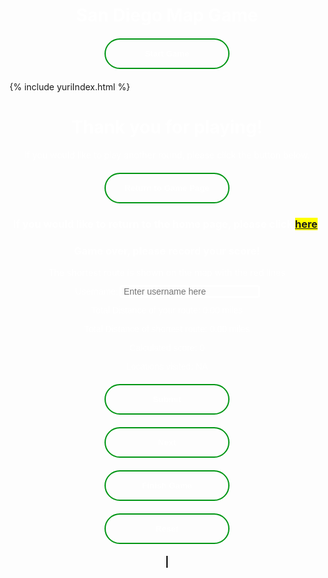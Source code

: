 <html>
<head>
  <h1 id="title-thing">San Diego Map Game</h1>
  <style>
    #title-thing{
      text-align: center;
      color: white;
    }
    .button-container{
      width: fit-content;
      margin: 0 auto;
    }
    .gen-button{
      display: block;
      width: 200px;
      padding: 15px 0;
      text-align: center;
      margin: 20px 10px;
      background: transparent;
      border-radius: 25px;
      border: 2px solid #009614;
      color: #fff;
      font-weight: bold;
      cursor: pointer;
      position: relative;
      overflow: hidden;
      transition: all 0.6s;
      color: white;
    }
    .gen-button:hover{
      background-color: #009614;
    }
    #canvas{
      border: 1px solid #000000;
      background-image: url('SDmap.png');
      background-position: center;
    }
    #linked-gametohome{
      background-color: yellow;
    }
    #end-page{
      text-align: center;
      color: white;
    }
    #game-page{
      text-align: center;
      color: white;
    }
    #finish-form{
      text-align: center;
      background-color: transparent;
    }

    form {
      background: transparent; /* Adjust the alpha value (0.5) to control the transparency */
    }
      
    label {
      display: block;
      color: white;
      font-family: Helvetica, arial;
    }

    p{
      width: 100%;
    }

    #username{
      background: transparent;
      border: none;
      outline: auto;
      font-size: 1em;
      padding:0 35px 0 5px;
      color: white;
    }

    #form-submit-button{
      display: block;
      width: 200px;
      padding: 15px 0;
      text-align: center;
      margin: 20px auto;
      background: transparent;
      border-radius: 25px;
      border: 2px solid #009614;
      color: #fff;
      font-weight: bold;
      cursor: pointer;
      overflow: hidden;
      transition: all 0.6s;
      color: white;
    }

    #form-submit-button:hover{
      background-color: #009614;
    }

  </style>
  <div id="start-page">
    <div class="button-container">
    <button class="gen-button" onclick="gameScreen(1)" id="start-button">Start Game</button>
    </div>
  </div>
  <div id="menu-selection-page">
    {% include yuriIndex.html %}
  </div>
  <div id="end-page">
    <h1>Thank you for playing!</h1>
    <p>If you would like to play another round, please click the button below.</p>
    <div class="button-container">
      <button class="gen-button" onclick="gameScreen(3)">Return to Game Page</button>
    </div>
    <h3>If you would like to return to the home page, please click <span id="linked-gametohome"><a href="{{site.baseurl}}/index">here</a></span>.</h3>
  </div>
</head>
<body>
    <div id="finish-form">
      <h3 style="color:white;">Game over, please record your score!</h3>
      <p style="color:white;">The shortest route is shown on the map with the red lines</p>
      <form action="javascript:userCreate()">
        <p><label>
            Username:
            <input type="text" name="username" id="username" placeholder="Enter username here" required>
        </label></p>
        <p><label>
            Total Distance of your route: <span id="totalDistance">0.00</span> miles
        </label></p>
        <p><label>
            Total Distance of shortest route: <span id="totalDistanceClosest">0.00</span> miles
        </label></p>
        <p><label>
            Calculated score: <span id="scoring">0</span>
        </label></p>
        <p><label>
            Locations visited: <span id="locationList">NA</span>
        </label></p>
        <p>
        <!-- Popup message on button click -->
            <button onclick="alert('Your score has been posted!')" id="form-submit-button">Submit</button>
        </p>
      </form>
      <!-- Temporary button, remove later -->
      <div class="button-container">
        <button id="temporary" onclick="userCreate()" class="gen-button">Next</button>
      </div>
    </div>
  <div id="game-page">
    <div class="button-container">
      <button id="game-finish-button" class="gen-button" onclick="gameScreen(2)">Finish Game</button>
      <button id="resetButton" class="gen-button">Reset</button>
    </div>
    <canvas id="canvas" width="1072" height="829"></canvas>
  </div>
  <script>
    const startPage = document.getElementById("start-page");
    const endPage = document.getElementById("end-page");
    const gamePage = document.getElementById("game-page");
    const finishButton = document.getElementById("game-finish-button");
    const resetButton = document.getElementById("resetButton");
    const canvas = document.getElementById("canvas");
    const finishForm = document.getElementById("finish-form");
    const submitButton = document.getElementById("form-submit-button");
    const temp = document.getElementById("temporary");
    const totalDistanceDisplay = document.getElementById("totalDistance");
    const scoreDisplay = document.getElementById("scoring");
    const menuPage = document.getElementById("menu-selection-page");
    // Initially hides end page and game page and finish button
    endPage.style.display = "none";
    gamePage.style.display = "none";
    finishButton.style.display = "none";
    finishForm.style.display = "none";
    menuPage.style.display = "none";
    // Function switches screen based on status parameter
    function gameScreen(status){
      if(status === 1){
        startPage.style.display = "none";
        menuPage.style.display = "block";
      }
      if(status === 2){
        finishForm.style.display = "block";
        resetButton.style.display = "none";
        finishButton.style.display = "none";
        // Draw the shortest path on the canvas
        drawShortestPath(heuristic, shortestPath);
        // Calculates the score
        let intShortestDistance=parseInt(shortestDistanceResult.innerHTML);
        let intUserDistance=parseInt(totalDistanceDisplay.innerHTML);
        let score = (1.0*Math.pow(1000,(-(Math.log(intUserDistance/intShortestDistance)-1)))).toFixed(2);
        // Invalidates score in case distance is less than shortest distance. Displays score if otherwise
        if(intShortestDistance>intUserDistance){
            totalDistanceDisplay.textContent = "**error**";
            scoreDisplay.textContent = "NA";
        } else{
            // Adds bonus score if user chooses more points(since more points means higher difficulty)
            if(vertices.length > 5){
                score = (score*(1+0.12*(vertices.length-5))).toFixed(2);
            }
            scoreDisplay.textContent = score.toString();
        }
      }
      if(status === 3){
        startPage.style.display = "block";
        endPage.style.display = "none";
      }
    }

    // prepare URL's to allow easy switch from deployment and localhost
    //const url = "http://localhost:8086/api/leaderboardUser";
    const url = "http://localhost:8086/api/leaderboardUser";
    const createGame = url + '/addscore';

    // Function creates POST request
    function userCreate(){
          // Get the data
    const body = {
        name: document.getElementById("username").value,
        tot_distance: parseInt(document.getElementById("totalDistance").innerHTML),
        calc_distance: parseInt(document.getElementById("totalDistanceClosest").innerHTML),
        score: parseInt(document.getElementById("scoring").innerHTML),
        // fix this
        locations: document.getElementById("locationList").innerHTML
    };
    const requestOptions = {
        method: 'POST',
        body: JSON.stringify(body),
        mode: 'cors',
        cache: 'default',
        //credentials: 'include',
        headers: {
            "content-type": "application/json",
            'Authorization': 'Bearer my-token',
        },
    };
    // URL for Create API
    // Fetch API call to the database to create a new user
    fetch(createGame, requestOptions)
      .then(response => {
        // trap error response from Web API
        if (response.status !== 200) {
          const errorMsg = 'Database create error: ' + response.status;
          console.log(errorMsg);
          return;
        }
        // response contains valid result
        response.json().then(data => {
            console.log(data);
        })
    })
      finishForm.style.display = "none";
      gamePage.style.display = "none";
      endPage.style.display = "block";
    }

        // Define the vertices as an array of objects
        let vertices = [
        { id: "A", x: 150, y: 200 },
        { id: "B", x: 90, y: 200 },
        { id: "C", x: 95, y: 220 },
        { id: "D", x: 165, y: 230 },
        { id: "E", x: 316, y: 225 },
        { id: "F", x: 100, y: 276 },
        { id: "G", x: 235, y: 260 },
        { id: "H", x: 265, y: 270 },
        { id: "I", x: 360, y: 320 }, 
        { id: "J", x: 370, y: 340 },
        // { id: "O", x: 330, y: 360 },
        // { id: "R", x: 310, y: 390 },
        // { id: "T", x: 360, y: 385 },
        // { id: "V", x: 360, y: 460 },
        // { id: "W", x: 270, y: 480 },
        // { id: "Z", x: 120, y: 530 },
        // { id: "MissionTrails", x: 640, y: 50},
        // { id: "Walmart", x: 500, y: 590},
        // { id: "Costco", x: 670, y: 190}
        
        // Add more vertices here as needed
        ];
    function game(){   
    // Vertex class to represent each HTML element
    class Vertex {
      constructor(id, x, y) {
        this.id = id; // id of the vertex
        this.x = x; // x-coordinate of the vertex
        this.y = y; // y-coordinate of the vertex
        this.adjacent = []; // array to store adjacent vertices
        this.connected = false; // flag to indicate if vertex is connected
      }
      // Function to add an adjacent vertex
      addAdjacent(vertex) {
        this.adjacent.push(vertex);
      }
    }
    // Graph class to hold all the vertices
    class Graph {
      constructor() {
        this.vertices = []; // array to store all vertices
        this.map = {}; // hash map to store vertices by their ids
      }
      // Function to add a vertex to the graph
      addVertex(vertex) {
        this.vertices.push(vertex);
        this.map[vertex.id] = vertex; // add vertex to the map
      }
      // Function to check if all vertices are connected
      checkAllVerticesConnected() {
        const visited = new Set(); // Set to store visited vertices
        const stack = []; // Stack for DFS traversal

        // Start DFS from the first vertex in the graph
        stack.push(graph.vertices[0]);

        while (stack.length > 0) {
          const vertex = stack.pop();
          visited.add(vertex);

          // Add all adjacent unvisited vertices to the stack
          for (const adjacentVertex of vertex.adjacent) {
            if (!visited.has(adjacentVertex)) {
              stack.push(adjacentVertex);
            }
          }
        }

      // Check if all vertices are visited
      return visited.size === graph.vertices.length;
    }
      // Function to calculate the Euclidean distance between two vertices
      calculateDistance(v1, v2) {
        const dx = v1.x - v2.x;
        const dy = v1.y - v2.y;
        return Math.sqrt(dx * dx + dy * dy);
      }
      // Function to calculate the total distance of all lines
      calculateTotalDistance() {
        let totalDistance = 0;
        for (const vertex of this.vertices) {
          for (const adjacentVertex of vertex.adjacent) {
            totalDistance += this.calculateDistance(vertex, adjacentVertex);
          }
        }
        return totalDistance;
      }
    }

// Function to generate all possible paths that visit all vertices exactly once
 function generatePaths(graph) {
 const paths = [];
 const visited = new Set();
 
    function dfs(path) {
    if (path.length === graph.vertices.length) {
    paths.push(path);
    return;
    }

    graph.vertices.forEach((vertex) => {
    if (!visited.has(vertex)) {
    visited.add(vertex);
    dfs([...path, vertex]);
    visited.delete(vertex);
    }
    });
    }

    graph.vertices.forEach((vertex) => {
    visited.add(vertex);
    dfs([vertex]);
    visited.delete(vertex);
    });

    return paths;
    }

    // // Dijkstra's algorithm implementation(not used so it is commented out)
    // function dijkstra(graph, start, end) {
    // const distances = {}; // object to store distances from start vertex to all other vertices
    // const previous = {}; // object to store previous vertex in the shortest path
    // const unvisited = new Set(); // set to store unvisited vertices

    // // Initialize distances and previous objects
    // graph.vertices.forEach((vertex) => {
    // distances[vertex.id] = Infinity;
    // previous[vertex.id] = null;
    // unvisited.add(vertex.id);
    // });

    // distances[start.id] = 0; // distance to start vertex is 0

    // while (unvisited.size > 0) {
    // let minId = null;

    // // Find the unvisited vertex with the smallest distance
    // unvisited.forEach((vertexId) => {
    // if (minId === null || distances[vertexId] < distances[minId]) {
    // minId = vertexId;
    // }
    // });

    // unvisited.delete(minId); // remove the vertex from the unvisited set

    // const current = graph.map[minId]; // use the map to access the vertex in constant time

    // if (current === end) {
    // break;
    // }

    // // Update distances and previous for each adjacent vertex
    // current.adjacent.forEach((neighbor) => {
    // const alt = distances[minId] + heuristic.calculateDistance(current, neighbor);

    // if (alt < distances[neighbor.id]) {
    // distances[neighbor.id] = alt;
    // previous[neighbor.id] = current.id;
    // }
    // });
    // }

    // const path = [];
    // let current = end;
    // while (current !== start) {
    // path.unshift(current);
    // current = graph.map[previous[current.id]];
    // }
    // path.unshift(start);

    // return path; // return the shortest path
    // }

// Function to draw the graph on the canvas
    function drawGraph(graph) {
        const canvas = document.getElementById("canvas");
        const ctx = canvas.getContext("2d");
        ctx.clearRect(0, 0, canvas.width, canvas.height); // clear the canvas
        // Draw all vertices as black circles
        graph.vertices.forEach((vertex) => {
            ctx.beginPath();
            ctx.arc(vertex.x, vertex.y, 10, 0, 2 * Math.PI);
            ctx.fillStyle = vertex.connected ? "#00FF00" : "#000000";
            ctx.fill();
            ctx.closePath();
        });
        // Draw the connected lines
        ctx.beginPath();
        ctx.strokeStyle = "#0000FF";
        ctx.lineWidth = 3;
        graph.vertices.forEach((vertex) => {
            vertex.adjacent.forEach((adjacentVertex) => {
            ctx.moveTo(vertex.x, vertex.y);
            ctx.lineTo(adjacentVertex.x, adjacentVertex.y);
            });
        });
        ctx.stroke();
        ctx.closePath();
    }

    // Function to handle the mouse down event
    function handleMouseDown(e) {
        if (allVerticesConnected) {
                return; // Return early if all vertices are already connected
            }
            const canvas = e.target;
            const rect = canvas.getBoundingClientRect();
            const mouseX = e.clientX - rect.left;
            const mouseY = e.clientY - rect.top;
            // Find the vertex that the user clicked on (if any)
            const vertex = graph.vertices.find((vertex) => {
                const dx = vertex.x - mouseX;
                const dy = vertex.y - mouseY;
                return dx * dx + dy * dy <= 100; // check if the click is within the vertex's radius
            });
            if (vertex) {
                // Store the selected vertex and the starting position of the line
                selectedVertex = vertex;
                lineStartX = vertex.x;
                lineStartY = vertex.y;
                // Add mouse move and mouse up event listeners
                canvas.addEventListener("mousemove", handleMouseMove);
                canvas.addEventListener("mouseup", handleMouseUp);
            }
            }
            // Function to handle the mouse move event
            function handleMouseMove(e) {
            const canvas = e.target;
            const rect = canvas.getBoundingClientRect();
            const mouseX = e.clientX - rect.left;
            const mouseY = e.clientY - rect.top;
            // Update the line end position
            lineEndX = mouseX;
            lineEndY = mouseY;
            // Redraw the canvas
            drawGraph(graph);
            // Draw the temporary line from the selected vertex to the mouse position
            const ctx = canvas.getContext("2d");
            ctx.beginPath();
            ctx.strokeStyle = "#FF0000";
            ctx.lineWidth = 2;
            ctx.moveTo(lineStartX, lineStartY);
            ctx.lineTo(lineEndX, lineEndY);
            ctx.stroke();
            ctx.closePath();
            }

    // Function to handle the mouse up event
    function handleMouseUp(e) {
        const canvas = e.target;
        // Find the vertex that the user released the mouse on (if any)
        const vertex = graph.vertices.find((vertex) => {
            const dx = vertex.x - lineEndX;
            const dy = vertex.y - lineEndY;
            const distance = Math.sqrt(dx * dx + dy * dy);
            return distance <= 20; // check if the release point is within 20 pixels of the vertex
        });
        if (vertex && !vertex.connected) {
            // Connect the line to the snapped vertex
            selectedVertex.addAdjacent(vertex);
            vertex.addAdjacent(selectedVertex);
            // Set the vertices as connected
            selectedVertex.connected = true;
            vertex.connected = true;
            // Redraw the canvas with the updated graph and line connection
            drawGraph(graph);
            // Check if all vertices are connected
            allVerticesConnected = graph.checkAllVerticesConnected();
            console.log("All vertices connected:", allVerticesConnected);
            // allows user to finish if all points connected
            if(allVerticesConnected === true){
            finishButton.style.display = "block";
            }
            // Calculate and update the total distance
            const totalDistance = graph.calculateTotalDistance();
            totalDistanceDisplay.textContent = (totalDistance/54).toFixed(2);
        }
        // Reset the line positions and remove the event listeners
        lineStartX = null;
        lineStartY = null;
        lineEndX = null;
        lineEndY = null;
        selectedVertex = null;
        canvas.removeEventListener("mousemove", handleMouseMove);
        canvas.removeEventListener("mouseup", handleMouseUp);
        }
        // Function to handle the reset button click event
        function handleResetButtonClick() {
        // Clear the canvas
        const canvas = document.getElementById("canvas");
        const ctx = canvas.getContext("2d");
        ctx.clearRect(0, 0, canvas.width, canvas.height);
        // Reset all vertices
        for (const vertex of graph.vertices) {
            vertex.connected = false;
            vertex.adjacent = [];
        }
        // Reset the total distance
        document.getElementById("totalDistance").textContent = "0.00";
        // Redraw the empty canvas
        drawGraph(graph);
        // Reset the allVerticesConnected flag
        allVerticesConnected = graph.checkAllVerticesConnected();
        // hides finish button if lines are reset
        finishButton.style.display = "none";
        }
    // Create the graph
    const graph = new Graph();

    // Loop through the vertices array and create a new Vertex object for each one
    for (const vertex of vertices) {
    const newVertex = new Vertex(vertex.id, vertex.x, vertex.y);
    graph.addVertex(newVertex);
    }

    // Example usage
    const heuristic = new Graph();
    // Loop through the vertices array and create a new Vertex object for each one
    for (const vertex of vertices) {
        const newVertex = new Vertex(vertex.id, vertex.x, vertex.y);
        heuristic.addVertex(newVertex);
    }
    // Function to calculate the total distance of heuristic path
    function getPathDistance(path) {
    let distance = 0;
    for (let i = 0; i < path.length - 1; i++) {
    distance += heuristic.calculateDistance(path[i], path[i+1]);
    }
    return distance;
    }

    // Function to draw the shortest path on the canvas
    function drawShortestPath(graph, path) {
    const canvas = document.getElementById("canvas");
    const ctx = canvas.getContext("2d");

    ctx.clearRect(0, 0, canvas.width, canvas.height); // clear the canvas

    // Draw all vertices as black circles
    graph.vertices.forEach((vertex) => {
    ctx.beginPath();
    ctx.arc(vertex.x, vertex.y, 10, 0, 2 * Math.PI);
    ctx.fillStyle = "#000000";
    ctx.fill();
    ctx.closePath();

    });

    // Draw the path as a red line
    ctx.beginPath();
    ctx.strokeStyle = "#FF0000";
    ctx.lineWidth = 3;

    for (let i = 0; i < path.length - 1; i++) {
    const current = path[i];
    const next = path[i+1];
    ctx.moveTo(current.x, current.y);
    ctx.lineTo(next.x, next.y);
    }

    ctx.stroke();
    ctx.closePath();
    }

    // Define adjacency relationships
    heuristic.vertices.forEach((vertex) => {
    const closestPoints = vertices
        .filter((p) => p.id !== vertex.id)
        .sort((a, b) => heuristic.calculateDistance(vertex, a) - heuristic.calculateDistance(vertex, b))
        .slice(0, 2);

    closestPoints.forEach((point) => {
        const adjacentVertex = heuristic.map[point.id];
        vertex.addAdjacent(adjacentVertex);
    });
    });

    // Generate all possible paths and find the shortest one
    const paths = generatePaths(heuristic);
    let shortestPath = null;
    let shortestDistance = Infinity;
    paths.forEach((path) => {
    const distance = getPathDistance(path);
    if (distance < shortestDistance) {
    shortestPath = path;
    shortestDistance= distance;
    }
    });

        // Store the pixel length in a global variable called path_length
    const path_length = shortestDistance;

    // Log the pixel length to the console
    console.log("Pixel length of shortest path:", path_length);

    const shortestDistanceResult = document.getElementById("totalDistanceClosest");
    shortestDistanceResult.textContent = ((path_length*2)/54).toFixed(2);

        // Initialize variables
        let selectedVertex = null;
        let lineStartX = null;
        let lineStartY = null;
        let lineEndX = null;
        let lineEndY = null;
        let allVerticesConnected = graph.checkAllVerticesConnected();
        // Draw the initial graph
        drawGraph(graph);
        // Add event listeners
        canvas.addEventListener("mousedown", handleMouseDown);
        resetButton.addEventListener("click", handleResetButtonClick);
        submitButton.addEventListener("click", handleResetButtonClick);
        temp.addEventListener("click", handleResetButtonClick);
  };
    </script>
    </body>
</html>
<style>
  .banner{
    width: 100%;
    height: 200% !important;
    background-image: linear-gradient(rgba(0,0,0,0.75), rgba(0,0,0,0.75)),url(homepg.jpg);
    background-size: cover;
    background-position: center !important ;
  }
</style>